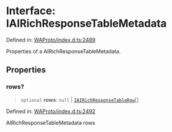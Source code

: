 # Interface: IAIRichResponseTableMetadata

Defined in: [WAProto/index.d.ts:2489](https://github.com/Fokusdotid/bail/blob/546bbbb35e652e95f45982a71bee62b2c682e4eb/WAProto/index.d.ts#L2489)

Properties of a AIRichResponseTableMetadata.

## Properties

### rows?

> `optional` **rows**: `null` \| [`IAIRichResponseTableRow`](../namespaces/AIRichResponseTableMetadata/interfaces/IAIRichResponseTableRow.md)[]

Defined in: [WAProto/index.d.ts:2492](https://github.com/Fokusdotid/bail/blob/546bbbb35e652e95f45982a71bee62b2c682e4eb/WAProto/index.d.ts#L2492)

AIRichResponseTableMetadata rows
